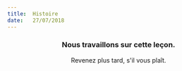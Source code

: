 ```yaml
---
title:  Histoire
date:   27/07/2018
---
```


### <center>Nous travaillons sur cette leçon.</center>
<center>Revenez plus tard, s'il vous plaît.</center>